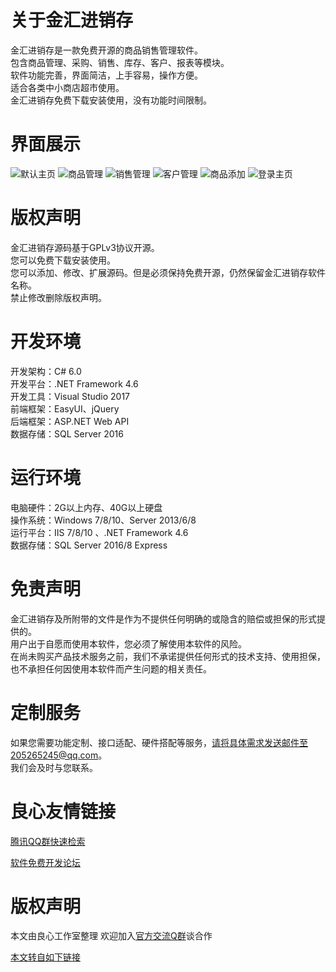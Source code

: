 # 关于金汇进销存
金汇进销存是一款免费开源的商品销售管理软件。  
包含商品管理、采购、销售、库存、客户、报表等模块。  
软件功能完善，界面简洁，上手容易，操作方便。  
适合各类中小商店超市使用。  
金汇进销存免费下载安装使用，没有功能时间限制。  

# 界面展示
![默认主页](https://images.gitee.com/uploads/images/2018/0809/174306_c6caeabd_801294.jpeg "JinHuiJXC10.jpg")
![商品管理](https://images.gitee.com/uploads/images/2018/0809/174353_00870161_801294.jpeg "JinHuiJXC11.jpg")
![销售管理](https://images.gitee.com/uploads/images/2018/0809/174414_654af0ff_801294.jpeg "JinHuiJXC12.jpg")
![客户管理](https://images.gitee.com/uploads/images/2018/0809/174453_5b8df707_801294.jpeg "JinHuiJXC13.jpg")
![商品添加](https://images.gitee.com/uploads/images/2018/0809/174528_baed77ce_801294.jpeg "JinHuiJXC14.jpg")
![登录主页](https://images.gitee.com/uploads/images/2018/0809/174604_8dc4f0db_801294.jpeg "JinHuiJXC15.jpg")

# 版权声明
金汇进销存源码基于GPLv3协议开源。  
您可以免费下载安装使用。  
您可以添加、修改、扩展源码。但是必须保持免费开源，仍然保留金汇进销存软件名称。  
禁止修改删除版权声明。  

# 开发环境
开发架构：C# 6.0  
开发平台：.NET Framework 4.6  
开发工具：Visual Studio 2017  
前端框架：EasyUI、jQuery  
后端框架：ASP.NET Web API  
数据存储：SQL Server 2016  


# 运行环境
电脑硬件：2G以上内存、40G以上硬盘  
操作系统：Windows 7/8/10、Server 2013/6/8  
运行平台：IIS 7/8/10 、.NET Framework 4.6  
数据存储：SQL Server 2016/8 Express  

# 免责声明
金汇进销存及所附带的文件是作为不提供任何明确的或隐含的赔偿或担保的形式提供的。   
用户出于自愿而使用本软件，您必须了解使用本软件的风险。  
在尚未购买产品技术服务之前，我们不承诺提供任何形式的技术支持、使用担保，  
也不承担任何因使用本软件而产生问题的相关责任。

# 定制服务
如果您需要功能定制、接口适配、硬件搭配等服务，请将具体需求发送邮件至205265245@qq.com。   
我们会及时与您联系。



 # 良心友情链接

[腾讯QQ群快速检索](http://u.720life.cn/s/8cf73f7c)

[软件免费开发论坛](http://u.720life.cn/s/bbb01dc0)

# 版权声明 

本文由良心工作室整理 欢迎加入[官方交流Q群](https://u.720life.cn/s/f2316816)谈合作

[本文转自如下链接](http://u.720life.cn/g/2e71d0f0a5c601172267ba20d3a43c6edd40e4300bfa43ef936534158a86e73e7c62cb189e0165b53c8c3230b50bfdae1da7fb31b1b8e106cf0a36c381383708)